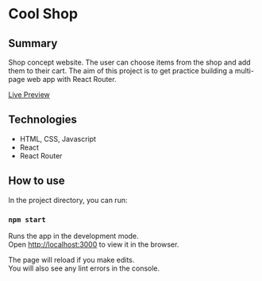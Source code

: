# Cool Shop

## Summary

Shop concept website. The user can choose items from the shop and add them to their cart. The aim of this project is to get practice building a multi-page web app with React Router.

[Live Preview](https://alessandrovinciabc.github.io/cool-shop-react/)

## Technologies

- HTML, CSS, Javascript
- React
- React Router

## How to use

In the project directory, you can run:

### `npm start`

Runs the app in the development mode.\
Open [http://localhost:3000](http://localhost:3000) to view it in the browser.

The page will reload if you make edits.\
You will also see any lint errors in the console.
